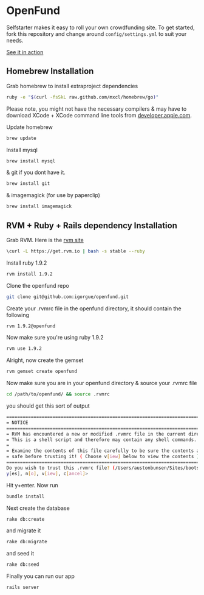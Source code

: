 # OpenFund
Selfstarter makes it easy to roll your own crowdfunding site. To get started, fork this repository and change around ```config/settings.yml``` to suit your needs.

[See it in action](http://selfstarter.us)

## Homebrew Installation

Grab homebrew to install extraproject dependencies

```bash
ruby -e "$(curl -fsSkL raw.github.com/mxcl/homebrew/go)"
```

Please note, you might not have the necessary compilers & may have to download XCode + XCode command line tools from [developer.apple.com](https://developer.apple.com/).

Update homebrew

```bash
brew update
```

Install mysql

```bash
brew install mysql
```

& git if you dont have it.

```bash
brew install git
```

& imagemagick (for use by paperclip)

```bash
brew install imagemagick
```

## RVM + Ruby + Rails dependency Installation

Grab RVM. Here is the [rvm site](https://rvm.io/) 

```bash
\curl -L https://get.rvm.io | bash -s stable --ruby
```

Install ruby 1.9.2

```bash
rvm install 1.9.2
```

Clone the openfund repo

```bash
git clone git@github.com:igorgue/openfund.git
```

Create your .rvmrc file in the openfund directory, it should contain the following

```bash
rvm 1.9.2@openfund
```

Now make sure you're using ruby 1.9.2

```bash
rvm use 1.9.2
```

Alright, now create the gemset

```bash
rvm gemset create openfund
```

Now make sure you are in your openfund directory & source your .rvmrc file

```bash
cd /path/to/openfund/ && source .rvmrc
```

you should get this sort of output

```bash
====================================================================================
= NOTICE                                                                           =
====================================================================================
= RVM has encountered a new or modified .rvmrc file in the current directory       =
= This is a shell script and therefore may contain any shell commands.             =
=                                                                                  =
= Examine the contents of this file carefully to be sure the contents are          =
= safe before trusting it! ( Choose v[iew] below to view the contents )            =
====================================================================================
Do you wish to trust this .rvmrc file? (/Users/austonbunsen/Sites/bootstrap/.rvmrc)
y[es], n[o], v[iew], c[ancel]> 
```

Hit y+enter. Now run 

```bash
bundle install
```

Next create the database

```bash
rake db:create
```

and migrate it

```bash
rake db:migrate
```

and seed it

```bash
rake db:seed
```

Finally you can run our app

```bash
rails server
```